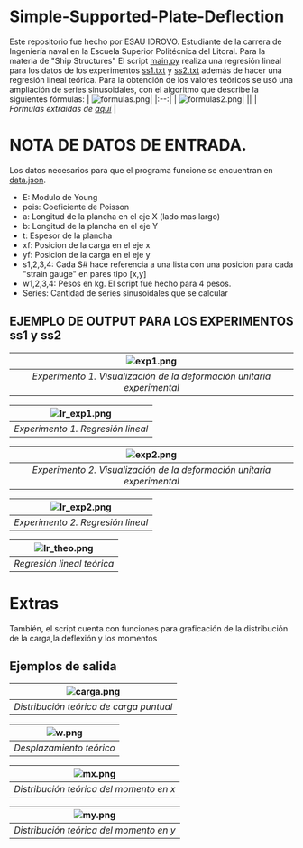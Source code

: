 # Simple-Supported-Plate-Deflection
Este repositorio fue hecho por ESAU IDROVO. Estudiante de la carrera de Ingeniería naval en la Escuela Superior Politécnica del Litoral. Para la materia de "Ship Structures"
El script [main,py](https://github.com/eiidrovo/Simple-Supported-Plate-Deflection/blob/main/main.py) realiza una regresión lineal para los datos de los experimentos [ss1.txt](https://github.com/eiidrovo/Simple-Supported-Plate-Deflection/blob/main/ss1.txt) y [ss2.txt](https://github.com/eiidrovo/Simple-Supported-Plate-Deflection/blob/main/ss2.txt) además de hacer una regresión lineal teórica.
Para la obtención de los valores teóricos se usó una ampliación de series sinusoidales, con el algoritmo que describe la siguientes fórmulas:
| ![formulas.png](https://www.efunda.com/formulae/solid_mechanics/plates/calculators/images/SSSS_PPoint_mx.gif)| 
|:--:| 
| ![formulas2.png](https://www.efunda.com/formulae/solid_mechanics/plates/calculators/images/SSSS_PPoint_my.gif)|
|| 
| *Formulas extraidas de [aquí](https://www.efunda.com/formulae/solid_mechanics/plates/calculators/SSSS_PPoint.cfm)* |

# NOTA DE DATOS DE ENTRADA.
Los datos necesarios para que el programa funcione se encuentran en [data.json](https://github.com/eiidrovo/Simple-Supported-Plate-Deflection/blob/main/data.json).
* E: Modulo de Young
* pois: Coeficiente de Poisson
* a: Longitud de la plancha en el eje X (lado mas largo)
* b: Longitud de la plancha en el eje Y
* t: Espesor de la plancha
* xf: Posicion de la carga en el eje x
* yf: Posicion de la carga en el eje y
* s1,2,3,4: Cada S# hace referencia a una lista con una posicion para cada "strain gauge" en pares tipo [x,y]
* w1,2,3,4: Pesos en kg. El script fue hecho para 4 pesos.
* Series: Cantidad de series sinusoidales que se calcular

## EJEMPLO DE OUTPUT PARA LOS EXPERIMENTOS ss1 y ss2
| ![exp1.png](https://github.com/eiidrovo/Simple-Supported-Plate-Deflection/blob/main/Simple%20supported/exp1.png) | 
|:--:| 
| *Experimento 1. Visualización de la deformación unitaria experimental* |

| ![lr_exp1.png](https://github.com/eiidrovo/Simple-Supported-Plate-Deflection/blob/main/Simple%20supported/Experimental1.png) | 
|:--:| 
| *Experimento 1. Regresión lineal* |

| ![exp2.png](https://github.com/eiidrovo/Simple-Supported-Plate-Deflection/blob/main/Simple%20supported/exp2.png) | 
|:--:| 
| *Experimento 2. Visualización de la deformación unitaria experimental* |

| ![lr_exp2.png](https://github.com/eiidrovo/Simple-Supported-Plate-Deflection/blob/main/Simple%20supported/Experimental2.png) | 
|:--:| 
| *Experimento 2. Regresión lineal* |

| ![lr_theo.png](https://github.com/eiidrovo/Simple-Supported-Plate-Deflection/blob/main/Simple%20supported/theory.png) | 
|:--:| 
| *Regresión lineal teórica* |

# Extras
También, el script cuenta con funciones para graficación de la distribución de la carga,la deflexión y los momentos
## Ejemplos de salida

| ![carga.png](https://github.com/eiidrovo/Simple-Supported-Plate-Deflection/blob/main/Simple%20supported/load.jpg) | 
|:--:| 
| *Distribución teórica de carga puntual* |

| ![w.png](https://github.com/eiidrovo/Simple-Supported-Plate-Deflection/blob/main/Simple%20supported/displacement.jpg) | 
|:--:| 
| *Desplazamiento teórico* |

| ![mx.png](https://github.com/eiidrovo/Simple-Supported-Plate-Deflection/blob/main/Simple%20supported/momentx.jpg) | 
|:--:| 
| *Distribución teórica del momento en x* |

| ![my.png](https://github.com/eiidrovo/Simple-Supported-Plate-Deflection/blob/main/Simple%20supported/momenty.jpg) | 
|:--:| 
| *Distribución teórica del momento en y* |
